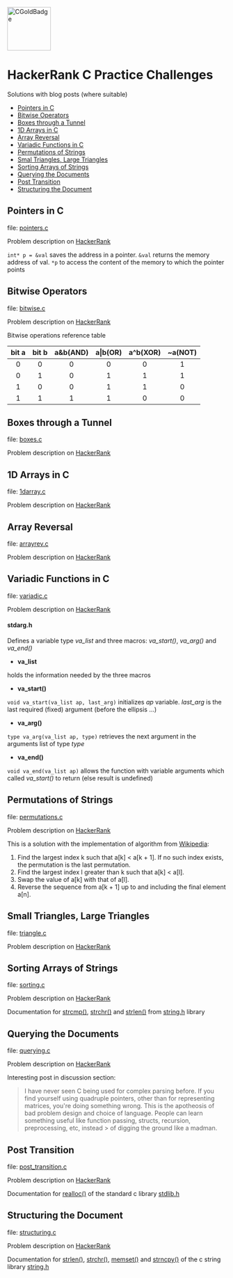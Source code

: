 <a href="#"><img src="https://raw.githubusercontent.com/dRadovan/CodingChallenges/master/HackerRank/C/c_badge.jpg" title="CGoldBadge" alt="CGoldBadge" width="100"></a>
# HackerRank C Practice Challenges
Solutions with blog posts (where suitable)
* [Pointers in C](#pointers-in-c)
* [Bitwise Operators](#bitwise-operators)
* [Boxes through a Tunnel](#boxes-through-a-tunnel)
* [1D Arrays in C](#1d-arrays-in-c)
* [Array Reversal](#array-reversal)
* [Variadic Functions in C](#variadic-functions-in-c)
* [Permutations of Strings](#permutations-of-strings)
* [Smal Triangles, Large Triangles](#small-triangles-large-triangles)
* [Sorting Arrays of Strings](#sorting-arrays-of-strings)
* [Querying the Documents](#querying-the-documents)
* [Post Transition](#post-transition)
* [Structuring the Document](#structuring-the-document)

## Pointers in C
file: [pointers.c](pointers.c)

Problem description on [HackerRank](https://www.hackerrank.com/challenges/pointer-in-c/problem "pointers@HR") 

`int* p = &val` saves the address in a pointer. `&val` returns the memory address of val. `*p` to access the content of the memory to which the pointer points

## Bitwise Operators
file: [bitwise.c](bitwise.c)

Problem description on [HackerRank](https://www.hackerrank.com/challenges/bitwise-operators-in-c/problem "bitwise@HR") 

Bitwise operations reference table


| bit a | bit b  | a&b(AND) | a\|b(OR)| a^b(XOR) | ~a(NOT) |
| :----:|:------:| :-------:|:-------:|:--------:|:-------:|
| 0     | 0      | 0        | 0       | 0        | 1       |
| 0     | 1      | 0        | 1       | 1        | 1       |
| 1     | 0      | 0        | 1       | 1        | 0       |
| 1     | 1      | 1        | 1       | 0        | 0       |


## Boxes through a Tunnel
file: [boxes.c](boxes.c)

Problem description on [HackerRank](https://www.hackerrank.com/challenges/too-high-boxes/problem "boxes@HR")

## 1D Arrays in C
file: [1darray.c](1darray.c)

Problem description on [HackerRank](https://www.hackerrank.com/challenges/1d-arrays-in-c/problem "1darray@HR")

## Array Reversal
file: [arrayrev.c](arrayrev.c)

Problem description on [HackerRank](https://www.hackerrank.com/challenges/reverse-array-c/problem "arrayrev@HR")

## Variadic Functions in C
file: [variadic.c](variadic.c)

Problem description on [HackerRank](https://www.hackerrank.com/challenges/variadic-functions-in-c/problem "variadic@HR")

#### stdarg.h 
Defines a variable type _va_list_ and three macros: _va_start()_, _va_arg()_ and _va_end()_

* **va_list**

holds the information needed by the three macros

* **va_start()**

`void va_start(va_list ap, last_arg)` initializes _ap_ variable. _last_arg_ is the last required (fixed) argument (before the ellipsis ...)

* **va_arg()**

`type va_arg(va_list ap, type)` retrieves the next argument in the arguments list of type _type_

* **va_end()**

`void va_end(va_list ap)` allows the function with variable arguments which called _va_start()_ to return (else result is undefined) 

## Permutations of Strings
file: [permutations.c](permutations.c)

Problem description on [HackerRank](https://www.hackerrank.com/challenges/permutations-of-strings/problem "permutations@HR")

This is a solution with the implementation of algorithm from [Wikipedia](https://en.wikipedia.org/wiki/Permutation#Generation_in_lexicographic_order):

1. Find the largest index k such that a[k] < a[k + 1]. If no such index exists, the permutation is the last permutation.
2. Find the largest index l greater than k such that a[k] < a[l].
3. Swap the value of a[k] with that of a[l].
4. Reverse the sequence from a[k + 1] up to and including the final element a[n].

## Small Triangles, Large Triangles
file: [triangle.c](triangle.c)

Problem description on [HackerRank](https://www.hackerrank.com/challenges/small-triangles-large-triangles/problem "triangle@HR")

## Sorting Arrays of Strings
file: [sorting.c](sorting.c)

Problem description on [HackerRank](https://www.hackerrank.com/challenges/sorting-array-of-strings/problem "sorting@HR")

Documentation for [strcmp()](http://www.cplusplus.com/reference/cstring/strcmp/), [strchr()](http://www.cplusplus.com/reference/cstring/strchr/) and [strlen()](http://www.cplusplus.com/reference/cstring/strlen/) from [string.h](http://www.cplusplus.com/reference/cstring/) library  

## Querying the Documents
file: [querying.c](querying.c)

Problem description on [HackerRank](https://www.hackerrank.com/challenges/querying-the-document/problem "querying@HR")

Interesting post in discussion section:

> I have never seen C being used for complex parsing before. If you find yourself using quadruple pointers, other than for representing matrices, you're doing something wrong.
> This is the apotheosis of bad problem design and choice of language. People can learn something useful like function passing, structs, recursion, preprocessing, etc, instead > of digging the ground like a madman.

## Post Transition
file: [post_transition.c](post_transition.c)

Problem description on [HackerRank](https://www.hackerrank.com/challenges/post-transition/problem "ptransition@HR")

Documentation for [realloc()](http://www.cplusplus.com/reference/cstdlib/realloc/) of the standard c library [stdlib.h](http://www.cplusplus.com/reference/cstdlib/)

## Structuring the Document
file: [structuring.c](structuring.c)

Problem description on [HackerRank](https://www.hackerrank.com/challenges/structuring-the-document/problem "structuring@HR")

Documentation for [strlen()](http://www.cplusplus.com/reference/cstring/strlen/), [strchr()](http://www.cplusplus.com/reference/cstring/strchr/), [memset()](http://www.cplusplus.com/reference/cstring/memset/) and [strncpy()](http://www.cplusplus.com/reference/cstring/strncpy/) of the c string library [string.h](http://www.cplusplus.com/reference/cstring/)



